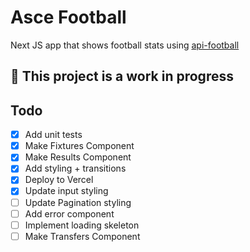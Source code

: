 # Asce Football

Next JS app that shows football stats using [api-football](https://www.api-football.com/documenttation-v3)

## :construction: This project is a work in progress

## Todo

- [x] Add unit tests  
- [x] Make Fixtures Component  
- [x] Make Results Component  
- [x] Add styling + transitions
- [x] Deploy to Vercel
- [x] Update input styling
- [ ] Update Pagination styling
- [ ] Add error component
- [ ] Implement loading skeleton
- [ ] Make Transfers Component  
